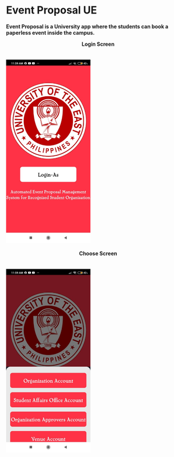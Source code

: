 # Event Proposal UE


<b>Event Proposal is a University app where the students can book a paperless event inside the campus. </b>
<b><center>Login Screen</center></b>
<br></br>
<img src="lib/photo/Login.jpg" height="500">
<br></br>
<b><center>Choose Screen</center></b>
<br></br>
<img src="lib/photo/Choose.jpg" height="500">
<br></br>
